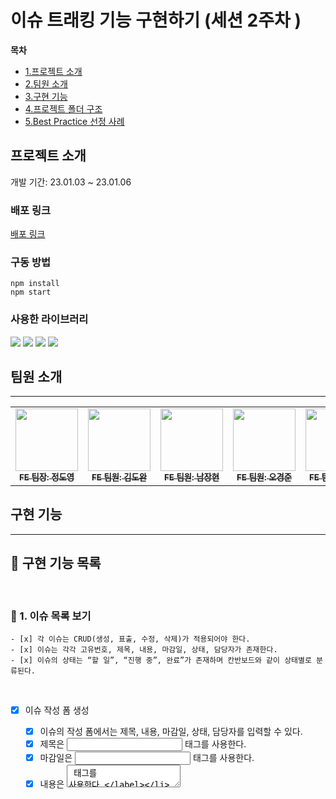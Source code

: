 # 이슈 트래킹 기능 구현하기 (세션 2주차 )

**목차**

- [1.프로젝트 소개](#프로젝트-소개)
- [2.팀원 소개](#팀원-소개)
- [3.구현 기능](#구현-기능)
- [4.프로젝트 폴더 구조](#프로젝트-폴더-구조)
- [5.Best Practice 선정 사례](#Best-Practice-선정-사례)

## 프로젝트 소개

개발 기간: 23.01.03 ~ 23.01.06

### 배포 링크
[배포 링크](https://pre-onboarding-8th-2-10.vercel.app/)

### 구동 방법

```tsx
npm install
npm start
```

### 사용한 라이브러리

<div>
  <img src="https://img.shields.io/badge/redux-4B32C3?style=for-the-badge&logo=redux&logoColor=white" />
  <img src="https://img.shields.io/badge/eslint-4B32C3?style=for-the-badge&logo=eslint&logoColor=white" />
  <img src="https://img.shields.io/badge/Prettier-F7B93E?style=for-the-badge&logo=prettier&logoColor=white" />
	<img src="https://img.shields.io/badge/styled components-DB7093?style=for-the-badge&logo=styled-components&logoColor=white" />
</div>

## 팀원 소개

---

<table>
  <tbody>
    <tr>
      <td align="center"><a href="https://github.com/jdy8739"><img src="https://avatars.githubusercontent.com/u/83811826?v=4" width="100px;" alt=""/><br /><sub><b>FE 팀장: 정도영 </b></sub></a><br /></td>
      <td align="center"><a href="https://github.com/kimdowan123"><img src="https://avatars.githubusercontent.com/u/97826223?v=4" width="100px;" alt=""/><br /><sub><b>FE 팀원: 김도완</b></sub></a><br /></td>
      <td align="center"><a href="https://github.com/smash009"><img src="https://avatars.githubusercontent.com/u/46629029?v=4" width="100px;" alt=""/><br /><sub><b>FE 팀원: 남장현</b></sub></a><br /></td>
      <td align="center"><a href="https://github.com/SkyRain1225"><img src="https://avatars.githubusercontent.com/u/97310823?v=4" width="100px;" alt=""/><br /><sub><b>FE 팀원: 오경준</b></sub></a><br /></td>
      <td align="center"><a href="https://github.com/ddaisylee"><img src="https://avatars.githubusercontent.com/u/88873956?v=4" width="100px;" alt=""/><br /><sub><b>FE 팀원: 이은지</b></sub></a><br /></td>
      <td align="center"><a href="https://github.com/jazzyfact"><img src="https://avatars.githubusercontent.com/u/51365114?v=4" width="100px;" alt=""/><br /><sub><b>FE 팀원: 임혜미</b></sub></a><br /></td>
     <tr/>
  </tbody>
</table>

## 구현 기능

---

## 📝 구현 기능 목록

<br>

### **👋 1. 이슈 목록 보기**

	- [x] 각 이슈는 CRUD(생성, 표출, 수정, 삭제)가 적용되어야 한다.
	- [x] 이슈는 각각 고유번호, 제목, 내용, 마감일, 상태, 담당자가 존재한다.
	- [x] 이슈의 상태는 “할 일”, “진행 중”, 완료”가 존재하며 칸반보드와 같이 상태별로 분류된다.
  
<br>

- [x] 이슈 작성 폼 생성

	- [x] 이슈의 작성 폼에서는 제목, 내용, 마감일, 상태, 담당자를 입력할 수 있다.
  - [x] 제목은 <input type=”text”> 태그를 사용한다.
  - [x] 마감일은 <input type=”datetime-local”> 태그를 사용한다.
  - [x] 내용은 <textarea> 태그를 사용한다.

<br>

- [x] 담당자 목록 생성

  - [x] 사전에 임의의 담당자 목록을 구성한다.
  - [x] <input type=”text”> 태그를 이용해 담당자를 검색한다.
  - [x] 검색을 수행하면 검색 결괏값이 노출되며 그중 하나를 선택해서 담당자를 지정한다.

<br>

- [x] 각 이슈를 클릭 시 상세정보 창 표시

  - [x] 상세정보 창에는 “저장”버튼이 존재한다.
  - [x] 상세정보창에서는 이슈의 각 정보를 수정할 수 있으며, “저장”버튼을 클릭 시 수정한 내용이 반영된다.
  - [x] 이슈 상태별 목록은 기본적으로 고유번호 순서대로 오름차순 정렬한다.

<br>

- [ ] 이슈 목록에서 마우스의 Drag & Drop 이벤트 생성

  - [ ] 이슈 목록에서 마우스의 Drag & Drop 이벤트를 활용해 이슈의 순서를 변경할 수 있다. 
  - [ ] 변경된 순서는 고유번호순 정렬보다 우선해서 적용된다.

<br>

### **👋 구현 조건**

  - [x] 데이터가 로딩 중인 경우 사용자가 이를 인식할 수 있도록 UX를 고려해야 하며, 로딩 중에는 액션이 발생하는 것을 방지해야 한다.
  - [x] 각 기능들은 실수로 인한 중복 액션을 방지하기 위해 실행 후 0.5초의 딜레이를 적용한다.
  - [x] 데이터는 새로고침해도 유지될 수 있도록 관리한다.
  - [x] 에러 상황을 고려해서 처리할 시 가산점을 부여한다.

## 프로젝트 폴더 구조

---

```tsx
src
 ┣ app
 ┃ ┣ kanbanSlice.ts
 ┃ ┗ store.ts
 ┣ components
 ┃ ┣ issues
 ┃ ┃ ┣ IssueBoardComponent.tsx
 ┃ ┃ ┣ IssueComponent.tsx
 ┃ ┃ ┗ ManagerSearchComponent.tsx
 ┃ ┣ modal
 ┃ ┃ ┗ ModalComponent.tsx
 ┃ ┣ SaveIssuesComponent.tsx
 ┃ ┗ ShowIssuesComponent.tsx
 ┣ constants
 ┃ ┣ kanban.ts
 ┃ ┗ managers.ts
 ┣ pages
 ┃ ┗ IssuesPage.tsx
 ┣ styles
 ┃ ┗ styles.ts
 ┣ utils
 ┃ ┣ duplicationPrevent.ts
 ┃ ┣ storage.ts
 ┃ ┣ types.ts
 ┃ ┗ utils.ts
 ┣ App.tsx
 ┗ index.tsx
```

### app 폴더

1. Redux 상태관리 (CRUD 기능 reducers함수 생성)

### components 폴더

1. Issue page를 구성하는 컴포넌트와 Issue 생성&수정을 위한 모달창 컴포넌트로 분리하여 구성

### styles 폴더

1. 하나의 styles 폴더에 모든 컴포넌트 스타일을 작성

### constants 폴더
1. managers 파일에서 담당자의 이름을 상수로 저장
2. kanban 파일에서 이슈의 상태를 상수로 저장

### utils 폴더
1. type들을 interface화 해서 사용 
2. localStorage에 작성, 수정, 삭제되는 함수들을 하나의 파일에 분리

## Best Practice 선정 사례

---

### 1. 이슈 CRUD

```ts
// 이슈 목록을 불러오는 함수
export const getIssuesInLocalStorage = () => {
  return new Promise<InterfaceIssueLists | null>(
    (fetchIssuesSuccess, fetchIssuesfail) => {
      let storagedIssues: InterfaceIssueLists | null;
      try {
        const stringifiedIssues = localStorage.getItem(KANBAN_ISSUES_KEY);
        if (stringifiedIssues) {
          storagedIssues = JSON.parse(stringifiedIssues) as InterfaceIssueLists;
          filterUnverifiedAndDuplicatedIssues(storagedIssues);
          saveUpdatedIssuesInLocalStorage(storagedIssues);
        } else storagedIssues = null;
        fetchIssuesSuccess(storagedIssues);
      } catch (e) {
        deleteIssuesInLocalStorage();
        fetchIssuesfail(new Error("Failed to fetch issues!"));
      }
    },
  );
};
```

- [x] localStorage에 저장 된 데이터들을 불러옵니다.
- [x] try...catch 문 사용해 에러 상황을 처리하도록 했습니다.
- [x] 직관적인 함수명으로 함수의 역할을 명확하고 상세하게 알 수 있도록 했습니다.

### 2. 0.5초 딜레이 함수

```ts
export const duplicatePrevent = () => {
  let isClicked = false;
  return (callback: () => void) => {
    if (isClicked) return;
    isClicked = true;
    callback();
    setTimeout(() => {
      isClicked = false;
    }, 500);
  };
};
```

- [x] utils 파일로 분리하여 여러 개의 함수에 재사용성 높였습니다.
- [x] callback과 setTimeout을 사용해 0.5초 딜레이를 체크합니다.

### 3. 모달 팝업 컴포넌트

```ts
function ModalComponent({
  targetIssue,
  hideModal,
}: {
  targetIssue: InterfaceIssue | undefined;
  hideModal: (() => void) | undefined;
}) {
  const stopPropagation = (e: React.MouseEvent<HTMLDivElement>) =>
    e.stopPropagation();
  return (
    <Modal onClick={stopPropagation}>
      <SaveIssuesComponent targetIssue={targetIssue} hideModal={hideModal} />
    </Modal>
  );
}
```

- [x] 한 개의 모달 컴포넌트로 이슈 생성 및 수정에 재사용했습니다.

### 예외 처리

- [x] 중복 액션 방지하기 위해 실행 후 0.5초 딜레이를 적용했습니다.
- [x] 이슈 작성 시 작성되지 않은 곳이 있다면 색상으로 예외 처리를 했습니다.
- [x] 사용자가 localStorage에 저장된 value 값을 임의로 변경할 경우 리스트들을 초기화하고 error toast를 보여줍니다.
